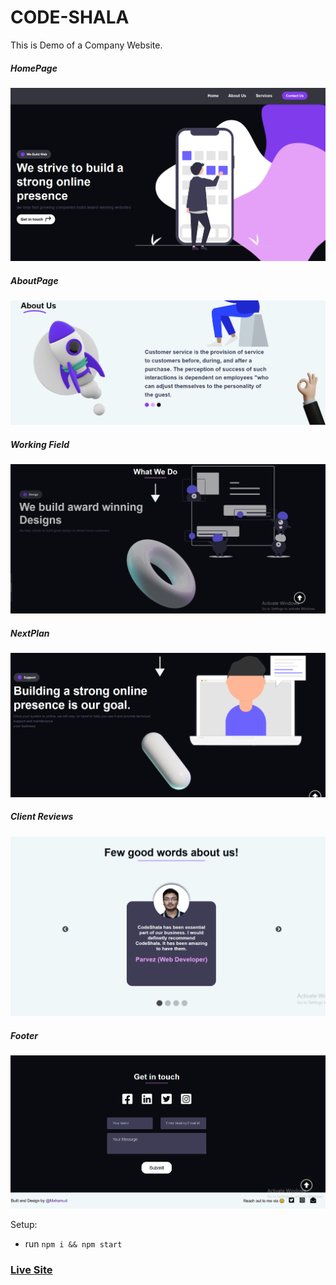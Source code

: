 # CODE-SHALA
This is Demo of a Company Website.

##### HomePage
![ScreenShot of Form](screenshorts/a.png)

##### AboutPage
![ScreenShot of Form](screenshorts/b.png)

##### Working Field
![ScreenShot of Form](screenshorts/c.png)

##### NextPlan
![ScreenShot of Form](screenshorts/d.png)

##### Client Reviews
![ScreenShot of Form](screenshorts/e.png)

##### Footer
![ScreenShot of Form](screenshorts/f.png)


Setup:
- run ```npm i && npm start```

### [Live Site](https://code-shala.netlify.app/)


